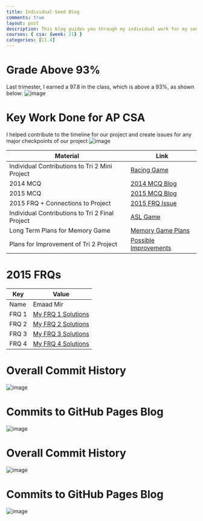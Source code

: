 ```yaml
---
title: Individual Seed Blog
comments: true
layout: post
description: This blog guides you through my individual work for my seed review. 
courses: { csa: {week: 21} }
categories: [C1.4]
---
```



# Grade Above 93%

Last trimester, I earned a 97.8 in the class, which is above a 93%, as shown below:
![image](https://github.com/Emaad-Mir/emaad-github-pages1/assets/86995831/5678a0f2-e1a1-49c1-aa0c-899933f2b9a6)



# Key Work Done for AP CSA

I helped contribute to the timeline for our project and create issues for any major checkpoints of our project
![image](https://github.com/Emaad-Mir/emaad-github-pages1/assets/86995831/4073ee1c-9246-4c20-a46d-48f3c82855ce)

| Material | Link |
|----------|------|
| Individual Contributions to Tri 2 Mini Project | [Racing Game](https://github.com/TEE-CSA/TEE-Frontend/issues/8#issue-2036146171) 
| 2014 MCQ | [2014 MCQ Blog](https://emaad-mir.github.io/emaad-github-pages1/c1.4/2023/11/04/CollegeBoard-Quiz.html) 
| 2015 MCQ | [2015 MCQ Blog](https://emaad-mir.github.io/emaad-github-pages1/2023/12/21/MC-2015-Blog.html) 
| 2015 FRQ + Connections to Project| [2015 FRQ Issue](https://github.com/Emaad-Mir/emaad-github-pages1/issues/12#issue-2152520855) 
| Individual Contributions to Tri 2 Final Project | [ASL Game](https://github.com/Emaad-Mir/emaad-github-pages1/issues/9#issue-2125456122) 
| Long Term Plans for Memory Game | [Memory Game Plans](https://github.com/The-GPT-Warriors/ASLFrontend/issues/29#issue-2125708391) 
| Plans for Improvement of Tri 2 Project | [Possible Improvements](https://github.com/The-GPT-Warriors/ASLFrontend/issues/35#issue-2127497085) 




# 2015 FRQs

| Key | Value |
|-----|-------|
| Name | Emaad Mir |
| FRQ 1 | [My FRQ 1 Solutions](https://emaad-mir.github.io/emaad-github-pages1/2024/02/16/2015-FRQ-1_IPYNB_2_.html) |
| FRQ 2 | [My FRQ 2 Solutions](https://emaad-mir.github.io/emaad-github-pages1/2024/02/16/2015-FRQ-2_IPYNB_2_.html) |
| FRQ 3 | [My FRQ 3 Solutions](https://emaad-mir.github.io/emaad-github-pages1/2024/02/16/2015-FRQ-3_IPYNB_2_.html) |
| FRQ 4 | [My FRQ 4 Solutions](https://emaad-mir.github.io/emaad-github-pages1/2024/02/16/2015-FRQ-4_IPYNB_2_.html) |







# Overall Commit History
![image](https://github.com/Emaad-Mir/emaad-github-pages1/assets/86995831/7c509a49-0511-4103-889f-37f9c7b4843a)

# Commits to GitHub Pages Blog
![image](https://github.com/Emaad-Mir/emaad-github-pages1/assets/86995831/3ae9f5f8-2d48-4c73-9b32-e9dd8a50ccb9)









# Overall Commit History
![image](https://github.com/Emaad-Mir/emaad-github-pages1/assets/86995831/7c509a49-0511-4103-889f-37f9c7b4843a)

# Commits to GitHub Pages Blog
![image](https://github.com/Emaad-Mir/emaad-github-pages1/assets/86995831/3ae9f5f8-2d48-4c73-9b32-e9dd8a50ccb9)

